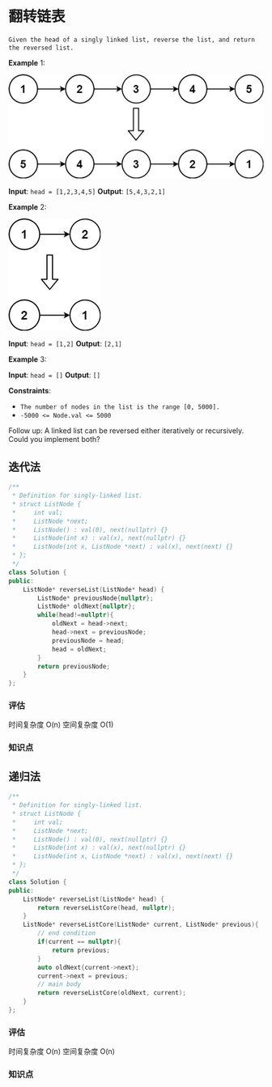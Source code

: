 # 翻转链表
```
Given the head of a singly linked list, reverse the list, and return the reversed list.
```
 

******Example****** 1:

![alt text](../images/image-4.png)

**Input**: `head = [1,2,3,4,5]`
**Output**: `[5,4,3,2,1]`

**Example** 2:

![alt text](../images/image-5.png)

**Input**: `head = [1,2]`
**Output**: `[2,1]`

**Example** 3:

**Input**: `head = []`
**Output**: `[]`
 

**Constraints**:

- `The number of nodes in the list is the range [0, 5000].`
- `-5000 <= Node.val <= 5000`
 

Follow up: A linked list can be reversed either iteratively or recursively. Could you implement both?

## 迭代法
```C++
/**
 * Definition for singly-linked list.
 * struct ListNode {
 *     int val;
 *     ListNode *next;
 *     ListNode() : val(0), next(nullptr) {}
 *     ListNode(int x) : val(x), next(nullptr) {}
 *     ListNode(int x, ListNode *next) : val(x), next(next) {}
 * };
 */
class Solution {
public:
    ListNode* reverseList(ListNode* head) {
        ListNode* previousNode{nullptr};
        ListNode* oldNext{nullptr};
        while(head!=nullptr){
            oldNext = head->next;
            head->next = previousNode;
            previousNode = head;
            head = oldNext;
        }
        return previousNode;
    }
};
```
### 评估
时间复杂度 O(n)
空间复杂度 O(1)

### 知识点

## 递归法
```C++
/**
 * Definition for singly-linked list.
 * struct ListNode {
 *     int val;
 *     ListNode *next;
 *     ListNode() : val(0), next(nullptr) {}
 *     ListNode(int x) : val(x), next(nullptr) {}
 *     ListNode(int x, ListNode *next) : val(x), next(next) {}
 * };
 */
class Solution {
public:
    ListNode* reverseList(ListNode* head) {
        return reverseListCore(head, nullptr);
    }
    ListNode* reverseListCore(ListNode* current, ListNode* previous){
        // end condition
        if(current == nullptr){
            return previous;
        }
        auto oldNext{current->next};
        current->next = previous;
        // main body
        return reverseListCore(oldNext, current);
    }
};
```

### 评估
时间复杂度 O(n)
空间复杂度 O(n)

### 知识点